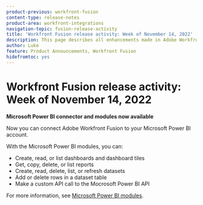 ```yaml
---
product-previous: workfront-fusion
content-type: release-notes
product-area: workfront-integrations
navigation-topic: fusion-release-activity
title: 'Workfront Fusion release activity: Week of November 14, 2022'
description: This page describes all enhancements made in Adobe Workfront Fusion the week of November 14, 2022.
author: Luke
feature: Product Announcements, Workfront Fusion
hidefromtoc: yes
---
```

# Workfront Fusion release activity: Week of November 14, 2022

**Microsoft Power BI connector and modules now available**

Now you can connect Adobe Workfront Fusion to your Microsoft Power BI account.

With the Microsoft Power BI modules, you can:

* Create, read, or list dashboards and dashboard tiles
* Get, copy, delete, or list reports
* Create, read, delete, list, or refresh datasets
* Add or delete rows in a dataset table
* Make a custom API call to the Mocrosoft Power BI API

For more information, see [Microsoft Power BI modules](../../../workfront-fusion/apps-and-their-modules/powerbi-modules.md).

